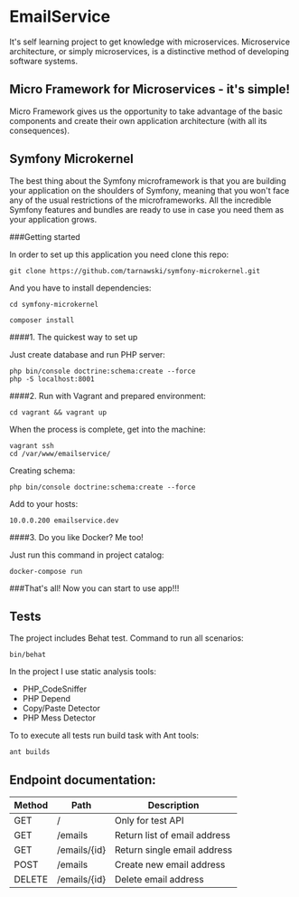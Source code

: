 EmailService
============
It's self learning project to get knowledge with microservices.
Microservice architecture, or simply microservices, is a distinctive method of developing software systems.

Micro Framework for Microservices - it's simple!
------------------------------------------------
Micro Framework gives us the opportunity to take advantage of the basic components and create their own application architecture (with all its consequences).

Symfony Microkernel
-------------------
The best thing about the Symfony microframework is that you are building your application on the shoulders of Symfony, meaning that you won't face any of the usual restrictions of the microframeworks. All the incredible Symfony features and bundles are ready to use in case you need them as your application grows.

###Getting started

In order to set up this application you need clone this repo:

```git clone https://github.com/tarnawski/symfony-microkernel.git```

And you have to install dependencies:

```
cd symfony-microkernel

composer install
```

####1. The quickest way to set up

Just create database and run PHP server:

```
php bin/console doctrine:schema:create --force
php -S localhost:8001
```

####2. Run with Vagrant and prepared environment:

```
cd vagrant && vagrant up 
```


When the process is complete, get into the machine:
```
vagrant ssh
cd /var/www/emailservice/
```

Creating schema:
```
php bin/console doctrine:schema:create --force
```  

Add to your hosts:
```
10.0.0.200 emailservice.dev
```



####3. Do you like Docker? Me too!

Just run this command in project catalog:
```
docker-compose run
```

###That's all! Now you can start to use app!!!

Tests
-----

The project includes Behat test. Command to run all scenarios:
```
bin/behat
```

In the project I use static analysis  tools:
- PHP_CodeSniffer
- PHP Depend
- Copy/Paste Detector
- PHP Mess Detector

To to execute all tests run build task with Ant tools:
```
ant builds
```

Endpoint documentation:
-----------------------

| Method | Path         |  Description                     |
|--------|--------------|----------------------------------|
| GET    | /            |  Only for test API               |
| GET    | /emails      |  Return list of email address    |
| GET    | /emails/{id} |  Return single email address     |             
| POST   | /emails      |  Create new email address        |             
| DELETE | /emails/{id} |  Delete email address            |             